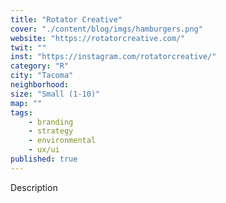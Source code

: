```yaml
---
title: "Rotator Creative"
cover: "./content/blog/imgs/hamburgers.png"
website: "https://rotatorcreative.com/"
twit: ""
inst: "https://instagram.com/rotatorcreative/"
category: "R"
city: "Tacoma"
neighborhood:
size: "Small (1-10)"
map: ""
tags:
    - branding
    - strategy
    - environmental
    - ux/ui
published: true
---
```


Description
